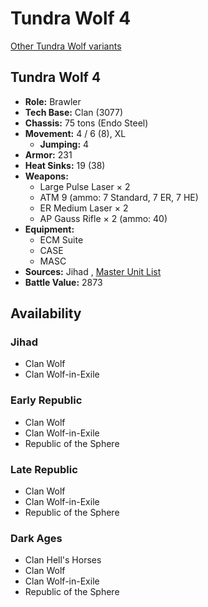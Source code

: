 # Tundra Wolf 4 

[Other Tundra Wolf variants](../tundra_wolf.md) 

## Tundra Wolf 4 

- **Role:** Brawler 
- **Tech Base:** Clan (3077) 
- **Chassis:** 75 tons (Endo Steel) 
- **Movement:** 4 / 6 (8), XL 
  - **Jumping:** 4 
- **Armor:** 231 
- **Heat Sinks:** 19 (38) 
- **Weapons:** 
  - Large Pulse Laser × 2 
  - ATM 9 (ammo: 7 Standard, 7 ER, 7 HE) 
  - ER Medium Laser × 2 
  - AP Gauss Rifle × 2 (ammo: 40) 
- **Equipment:** 
  - ECM Suite 
  - CASE 
  - MASC 
- **Sources:** Jihad , [Master Unit List](http://masterunitlist.info/Unit/Details/3318/tundra-wolf-4) 
- **Battle Value:** 2873 

## Availability 

### Jihad 

- Clan Wolf 
- Clan Wolf-in-Exile 

### Early Republic 

- Clan Wolf 
- Clan Wolf-in-Exile 
- Republic of the Sphere 

### Late Republic 

- Clan Wolf 
- Clan Wolf-in-Exile 
- Republic of the Sphere 

### Dark Ages 

- Clan Hell's Horses 
- Clan Wolf 
- Clan Wolf-in-Exile 
- Republic of the Sphere 

